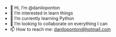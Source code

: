 - 👋 Hi, I’m @daniloponton
- 👀 I’m interested in learn things  
- 🌱 I’m currently learning Python
- 💞️ I’m looking to collaborate on everything I can
- 📫 How to reach me: daniloponton@hotmail.com

<!---
daniloponton/daniloponton is a ✨ special ✨ repository because its `README.md` (this file) appears on your GitHub profile.
You can click the Preview link to take a look at your changes.
--->
